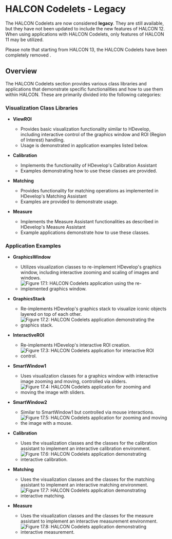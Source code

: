 # HALCON Codelets - Legacy

The HALCON Codelets are now considered **legacy**. They are still available, but they have not been updated to include the new features of HALCON 12. When using applications with HALCON Codelets, only features of HALCON 11 may be utilized.

Please note that starting from HALCON 13, the HALCON Codelets have been completely removed .

## Overview

The HALCON Codelets section provides various class libraries and applications that demonstrate specific functionalities and how to use them within HALCON. These are primarily divided into the following categories:

### Visualization Class Libraries

- **ViewROI**
  - Provides basic visualization functionality similar to HDevelop, including interactive control of the graphics window and ROI (Region of Interest) handling.
  - Usage is demonstrated in application examples listed below.

- **Calibration**
  - Implements the functionality of HDevelop's Calibration Assistant 
  - Examples demonstrating how to use these classes are provided.

- **Matching**
  - Provides functionality for matching operations as implemented in HDevelop's Matching Assistant 
  - Examples are provided to demonstrate usage.

- **Measure**
  - Implements the Measure Assistant functionalities as described in HDevelop's Measure Assistant 
  - Example applications demonstrate how to use these classes.

### Application Examples

- **GraphicsWindow**
  - Utilizes visualization classes to re-implement HDevelop's graphics window, including interactive zooming and scaling of images and windows.
  - ![Figure 17.1: HALCON Codelets application using the re-implemented graphics window.](Image_document/codelets_graphicswindow_app.png)

- **GraphicsStack**
  - Re-implements HDevelop's graphics stack to visualize iconic objects layered on top of each other.
  - ![Figure 17.2: HALCON Codelets application demonstrating the graphics stack.](Image_document/codelets_graphicsstack_app.png)

- **InteractiveROI**
  - Re-implements HDevelop's interactive ROI creation.
  - ![Figure 17.3: HALCON Codelets application for interactive ROI control.](Image_document/codelets_interactiveroi_app.png)

- **SmartWindow1**
  - Uses visualization classes for a graphics window with interactive image zooming and moving, controlled via sliders.
  - ![Figure 17.4: HALCON Codelets application for zooming and moving the image with sliders.](Image_document/codelets_smartwindow1_app.png)

- **SmartWindow2**
  - Similar to SmartWindow1 but controlled via mouse interactions.
  - ![Figure 17.5: HALCON Codelets application for zooming and moving the image with a mouse.](Image_document/codelets_smartwindow2_app.png)

- **Calibration**
  - Uses the visualization classes and the classes for the calibration assistant to implement an interactive calibration environment.
  - ![Figure 17.6: HALCON Codelets application demonstrating interactive calibration.](Image_document/codelets_calibration_app.png)

- **Matching**
  - Uses the visualization classes and the classes for the matching assistant to implement an interactive matching environment.
  - ![Figure 17.7: HALCON Codelets application demonstrating interactive matching.](Image_document/codelets_matching_app.png)

- **Measure**
  - Uses the visualization classes and the classes for the measure assistant to implement an interactive measurement environment.
  - ![Figure 17.8: HALCON Codelets application demonstrating interactive measurement.](Image_document/codelets_measure_app.png)
